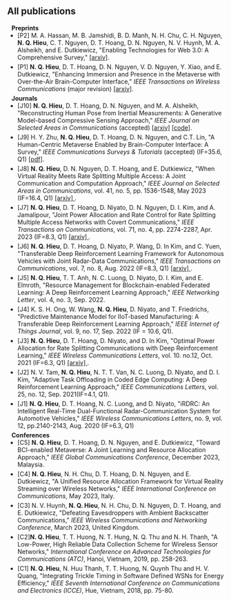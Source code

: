 ## All publications <a id="all-pub"></a>

<!-- **************************************** Preprints start here **************************************** -->
<h4 style="margin:0 10px 0;"> Preprints</h4>

<ul style="margin:0 0 5px;">
<li><a><autocolor>
[P2] M. A. Hassan,  M. B. Jamshidi, B. D. Manh,  N. H. Chu, C. H. Nguyen, <strong>N. Q. Hieu</strong>,  C. T. Nguyen, D. T. Hoang, D. N. Nguyen, N. V. Huynh, M. A. Alsheikh, and E. Dutkiewicz, "Enabling Technologies for Web 3.0: A Comprehensive Survey," <a href="https://arxiv.org/abs/2401.10901"> [arxiv]</a>.
</autocolor></a></li>
</ul>

<ul style="margin:0 0 5px;">
<li><a><autocolor>
[P1] <strong>N. Q. Hieu</strong>, D. T. Hoang, D. N. Nguyen, V. D. Nguyen, Y. Xiao, and E. Dutkiewicz, "Enhancing Immersion and Presence in the Metaverse with Over-the-Air Brain-Computer Interface," <i>IEEE Transactions on Wireless Communications </i> (major revision) <a href="https://arxiv.org/abs/2303.10577"> [arxiv]</a>.
</autocolor></a></li>
</ul>

<!-- **************************************** Journal start here **************************************** -->
<h4 style="margin:0 10px 0;"> Journals</h4>

<ul style="margin:0 0 5px;">
<li><a><autocolor>
[J10] <strong>N. Q. Hieu</strong>, D. T. Hoang, D. N. Nguyen, and M. A. Alsheikh, "Reconstructing Human Pose from Inertial Measurements: A Generative Model-based Compressive Sensing Approach," <i>IEEE Journal on Selected Areas in Communications </i> (accepted) <a href="https://arxiv.org/abs/2310.20228">[arxiv]</a> <a href="https://github.com/hieunq95/compressive-sensing-imu"> [code]</a>.
</autocolor></a></li>
</ul>

<ul style="margin:0 0 5px;">
<li><a><autocolor>
[J9] H. Y. Zhu, <strong>N. Q. Hieu</strong>, D. T. Hoang, D. N. Nguyen, and C.T. Lin, "A Human-Centric Metaverse Enabled by Brain-Computer Interface: A Survey," <i>IEEE Communications Surveys & Tutorials</i> (accepted) (IF=35.6, Q1) <a href="https://ieeexplore.ieee.org/stamp/stamp.jsp?tp=&arnumber=10496440"> [pdf]</a>.
</autocolor></a></li>
</ul>

<ul style="margin:0 0 5px;">
<li><a><autocolor>
[J8] <strong>N. Q. Hieu</strong>, D. N. Nguyen, D. T. Hoang, and E. Dutkiewicz, "When Virtual Reality Meets Rate Splitting Multiple Access: A Joint Communication and Computation Approach," <i>IEEE Journal on Selected Areas in Communications</i>, vol. 41, no. 5, pp. 1536-1548, May 2023 (IF=16.4, Q1) <a href="https://arxiv.org/abs/2207.12114"> [arxiv] </a>.
</autocolor></a></li>
</ul>

<ul style="margin:0 0 5px;">
<li><a><autocolor>
[J7] <strong>N. Q. Hieu</strong>, D. T. Hoang, D. Niyato, D. N. Nguyen, D. I. Kim, and A. Jamalipour, "Joint Power Allocation and Rate Control for Rate Splitting Multiple Access Networks with Covert Communications," <i>IEEE Transactions on Communications</i>, vol. 71, no. 4, pp. 2274-2287, Apr. 2023 (IF=8.3, Q1) <a href="https://arxiv.org/abs/2203.16807"> [arxiv] </a>.
</autocolor></a></li>
</ul>

<ul style="margin:0 0 5px;">
<li><a><autocolor>
[J6] <strong>N. Q. Hieu</strong>, D. T. Hoang, D. Niyato, P. Wang, D. In Kim, and C. Yuen, "Transferable Deep Reinforcement Learning Framework for Autonomous Vehicles with Joint Radar-Data Communications," <i>IEEE Transactions on Communications</i>, vol. 7, no. 8, Aug. 2022 (IF=8.3, Q1) <a href="https://arxiv.org/abs/2105.13670"> [arxiv] </a>.
</autocolor></a></li>
</ul>

<ul style="margin:0 0 5px;">
<li><a><autocolor>
[J5] <strong>N. Q. Hieu</strong>, T. T. Anh, N. C. Luong, D. Niyato, D. I. Kim, and E. Elmroth, "Resource Management for Blockchain-enabled Federated Learning: A Deep Reinforcement Learning Approach," <i>IEEE Networking Letter</i>, vol. 4, no. 3, Sep. 2022.
</autocolor></a></li>
</ul>

<ul style="margin:0 0 5px;">
<li><a><autocolor>
[J4] K. S. H. Ong, W. Wang, <strong>N. Q. Hieu</strong>, D. Niyato, and T. Friedrichs, "Predictive Maintenance Model for IIoT-based Manufacturing: A Transferable Deep Reinforcement Learning Approach," <i>IEEE Internet of Things Journal</i>, vol. 9, no. 17, Sep. 2022 (IF = 10.6, Q1).
</autocolor></a></li>
</ul>

<ul style="margin:0 0 5px;">
<li><a><autocolor>
[J3] <strong>N. Q. Hieu</strong>, D. T. Hoang, D. Niyato, and D. In Kim, "Optimal Power Allocation for Rate Splitting Communications with Deep Reinforcement Learning," <i>IEEE Wireless Communications Letters</i>, vol. 10. no.12, Oct. 2021 (IF=6.3, Q1) <a href="https://arxiv.org/abs/2107.00238"> [arxiv] </a>.
</autocolor></a></li>
</ul>

<ul style="margin:0 0 5px;">
<li><a><autocolor>
[J2] N. V. Tam, <strong>N. Q. Hieu</strong>, N. T. T. Van, N. C. Luong, D. Niyato, and D. I. Kim, "Adaptive Task Offloading in Coded Edge Computing: A Deep Reinforcement Learning Approach," <i>IEEE Communications Letters</i>, vol. 25, no. 12, Sep. 2021(IF=4.1, Q1).
</autocolor></a></li>
</ul>

<ul style="margin:0 0 5px;">
<li><a><autocolor>
[J1] <strong>N. Q. Hieu</strong>, D. T. Hoang, N. C. Luong, and D. Niyato, "iRDRC: An Intelligent Real-Time Dual-Functional Radar-Communication System for Automotive Vehicles," <i>IEEE Wireless Communications Letters</i>, no. 9, vol. 12, pp.2140-2143, Aug. 2020  (IF=6.3, Q1) 
</autocolor></a></li>
</ul>

<!-- **************************************** Conference start here **************************************** -->

<h4 style="margin:0 10px 0;"> Conferences</h4>

<ul style="margin:0 0 5px;">
<li><a><autocolor>
[C5] <strong>N. Q. Hieu</strong>, D. T. Hoang, D. N. Nguyen, and E. Dutkiewicz, "Toward BCI-enabled Metaverse: A Joint Learning and Resource Allocation Approach,"  <i>IEEE Global Communications Conference</i>, December 2023,  Malaysia.
</autocolor></a></li>
</ul>

<ul style="margin:0 0 5px;">
<li><a><autocolor>
[C4] <strong>N. Q. Hieu</strong>, N. H. Chu, D. T. Hoang, D. N. Nguyen, and E. Dutkiewicz, "A Unified Resource Allocation Framework for Virtual Reality Streaming over Wireless Networks," <i>IEEE International Conference on Communications</i>, May 2023, Italy.
</autocolor></a></li>
</ul>

<ul style="margin:0 0 5px;">
<li><a><autocolor>
[C3] N. V. Huynh, <strong>N. Q. Hieu</strong>, N. H. Chu, D. N. Nguyen, D. T. Hoang, and E. Dutkiewicz, "Defeating Eavesdroppers with Ambient Backscatter Communications," <i>IEEE Wireless Communications and Networking Conference</i>, March 2023, United Kingdom.
</autocolor></a></li>
</ul>

<ul style="margin:0 0 5px;">
<li><a><autocolor>
[C2]<strong>N. Q. Hieu</strong>, T. T. Huong, N. T. Hung, N. Q. Thu and N. H. Thanh, "A Low-Power, High Reliable Data Collection Scheme for Wireless Sensor Networks," <i>International Conference on Advanced Technologies for Communications (ATC)</i>, Hanoi, Vietnam, 2019, pp. 258-263.
</autocolor></a></li>
</ul>

<ul style="margin:0 0 5px;">
<li><a><autocolor>
[C1] <strong>N. Q. Hieu</strong>, N. Huu Thanh, T. T. Huong, N. Quynh Thu and H. V. Quang, "Integrating Trickle Timing in Software Defined WSNs for Energy Efficiency," <i>IEEE Seventh International Conference on Communications and Electronics (ICCE)</i>, Hue, Vietnam, 2018, pp. 75-80.
</autocolor></a></li>
</ul>
